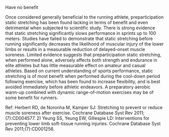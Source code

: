 Have no benefit

Once considered generally beneficial to the running athlete, preparticipation static stretching has been found lacking in terms of benefit and even detrimental when subjected to scientific study. There is strong evidence that static stretching significantly slows performance in sprints up to 100 meters. Studies have failed to demonstrate that static stretching before running significantly decreases the likelihood of muscular injury of the lower limbs or results in a measurable reduction of delayed-onset muscle soreness. Limited evidence suggests that preparticipation static stretching, when performed alone, adversely affects both strength and endurance in elite athletes but has little measurable effect on amateur and casual athletes. Based on current understanding of sports performance, static stretching is of most benefit when performed during the cool-down period following exercise, which has been found to increase flexibility, and is best avoided immediately before athletic endeavors. A preparatory aerobic warm-up combined with dynamic range-of-motion exercises may be of some benefit for runners.

Ref:  Herbert RD, de Noronha M, Kamper SJ: Stretching to prevent or reduce muscle soreness after exercise. Cochrane Database Syst Rev 2011;(7):CD004577. 2) Yeung SS, Yeung EW, Gillespie LD: Interventions for preventing lower limb soft-tissue
running injuries. Cochrane Database Syst Rev 2011;(7):CD001256.